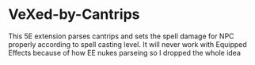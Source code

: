 # VeXed-by-Cantrips

This 5E extension parses cantrips and sets the spell damage for NPC properly according to spell casting level. It will never work with Equipped Effects because of how EE nukes parseing so I dropped the whole idea
